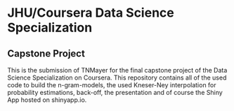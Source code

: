 # JHU/Coursera Data Science Specialization
## Capstone Project

This is the submission of TNMayer for the final capstone project of the Data Science Specialization on Coursera. This repository contains all of the used code to build the n-gram-models, the used Kneser-Ney interpolation for probability estimations, back-off, the presentation and of course the Shiny App hosted on shinyapp.io.
